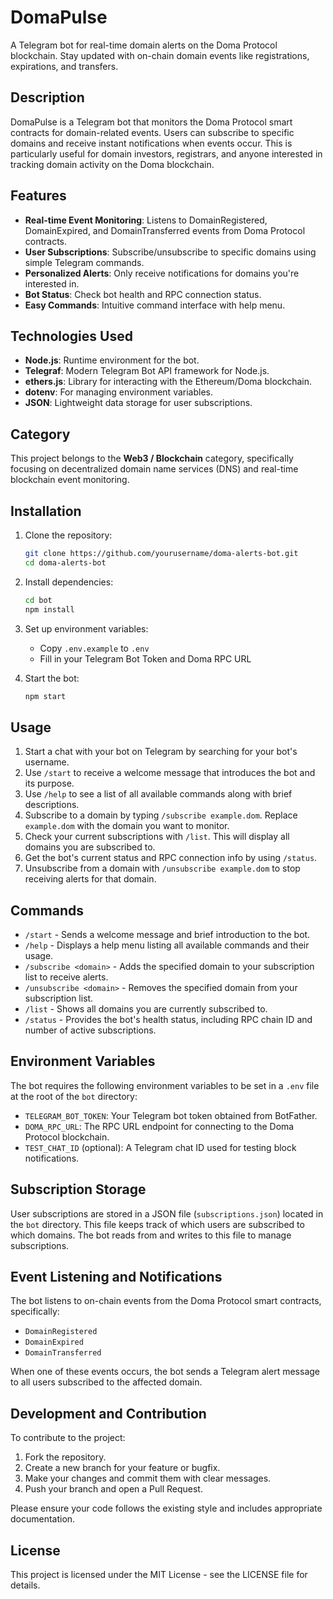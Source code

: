 # DomaPulse

A Telegram bot for real-time domain alerts on the Doma Protocol blockchain. Stay updated with on-chain domain events like registrations, expirations, and transfers.

## Description

DomaPulse is a Telegram bot that monitors the Doma Protocol smart contracts for domain-related events. Users can subscribe to specific domains and receive instant notifications when events occur. This is particularly useful for domain investors, registrars, and anyone interested in tracking domain activity on the Doma blockchain.

## Features

- **Real-time Event Monitoring**: Listens to DomainRegistered, DomainExpired, and DomainTransferred events from Doma Protocol contracts.
- **User Subscriptions**: Subscribe/unsubscribe to specific domains using simple Telegram commands.
- **Personalized Alerts**: Only receive notifications for domains you're interested in.
- **Bot Status**: Check bot health and RPC connection status.
- **Easy Commands**: Intuitive command interface with help menu.

## Technologies Used

- **Node.js**: Runtime environment for the bot.
- **Telegraf**: Modern Telegram Bot API framework for Node.js.
- **ethers.js**: Library for interacting with the Ethereum/Doma blockchain.
- **dotenv**: For managing environment variables.
- **JSON**: Lightweight data storage for user subscriptions.

## Category

This project belongs to the **Web3 / Blockchain** category, specifically focusing on decentralized domain name services (DNS) and real-time blockchain event monitoring.

## Installation

1. Clone the repository:
   ```bash
   git clone https://github.com/yourusername/doma-alerts-bot.git
   cd doma-alerts-bot
   ```

2. Install dependencies:
   ```bash
   cd bot
   npm install
   ```

3. Set up environment variables:
   - Copy `.env.example` to `.env`
   - Fill in your Telegram Bot Token and Doma RPC URL

4. Start the bot:
   ```bash
   npm start
   ```

## Usage

1. Start a chat with your bot on Telegram by searching for your bot's username.
2. Use `/start` to receive a welcome message that introduces the bot and its purpose.
3. Use `/help` to see a list of all available commands along with brief descriptions.
4. Subscribe to a domain by typing `/subscribe example.dom`. Replace `example.dom` with the domain you want to monitor.
5. Check your current subscriptions with `/list`. This will display all domains you are subscribed to.
6. Get the bot's current status and RPC connection info by using `/status`.
7. Unsubscribe from a domain with `/unsubscribe example.dom` to stop receiving alerts for that domain.

## Commands

- `/start` - Sends a welcome message and brief introduction to the bot.
- `/help` - Displays a help menu listing all available commands and their usage.
- `/subscribe <domain>` - Adds the specified domain to your subscription list to receive alerts.
- `/unsubscribe <domain>` - Removes the specified domain from your subscription list.
- `/list` - Shows all domains you are currently subscribed to.
- `/status` - Provides the bot's health status, including RPC chain ID and number of active subscriptions.

## Environment Variables

The bot requires the following environment variables to be set in a `.env` file at the root of the `bot` directory:

- `TELEGRAM_BOT_TOKEN`: Your Telegram bot token obtained from BotFather.
- `DOMA_RPC_URL`: The RPC URL endpoint for connecting to the Doma Protocol blockchain.
- `TEST_CHAT_ID` (optional): A Telegram chat ID used for testing block notifications.

## Subscription Storage

User subscriptions are stored in a JSON file (`subscriptions.json`) located in the `bot` directory. This file keeps track of which users are subscribed to which domains. The bot reads from and writes to this file to manage subscriptions.

## Event Listening and Notifications

The bot listens to on-chain events from the Doma Protocol smart contracts, specifically:

- `DomainRegistered`
- `DomainExpired`
- `DomainTransferred`

When one of these events occurs, the bot sends a Telegram alert message to all users subscribed to the affected domain.

## Development and Contribution

To contribute to the project:

1. Fork the repository.
2. Create a new branch for your feature or bugfix.
3. Make your changes and commit them with clear messages.
4. Push your branch and open a Pull Request.

Please ensure your code follows the existing style and includes appropriate documentation.

## License

This project is licensed under the MIT License - see the LICENSE file for details.


